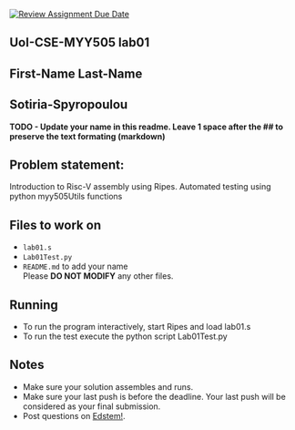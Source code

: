 [![Review Assignment Due Date](https://classroom.github.com/assets/deadline-readme-button-22041afd0340ce965d47ae6ef1cefeee28c7c493a6346c4f15d667ab976d596c.svg)](https://classroom.github.com/a/nIo2lP3T)

## UoI-CSE-MYY505 lab01

## First-Name Last-Name
## Sotiria-Spyropoulou

**TODO - Update your name in this readme. Leave 1 space after the ## to preserve the text formating (markdown)**



## Problem statement:
Introduction to Risc-V assembly using Ripes.
Automated testing using python myy505Utils functions
 
## Files to work on
* `lab01.s` 
* `Lab01Test.py` 
* `README.md` to add your name<br/>
Please **DO NOT MODIFY** any other files. 
      
## Running 
* To run the program interactively, start Ripes and load lab01.s
* To run the test execute the python script Lab01Test.py


## Notes
* Make sure your solution assembles and runs.
* Make sure your last push is before the deadline. Your last push will be considered as your final submission.
* Post questions on [Edstem!](https://edstem.org/us/courses/67636/discussion/).
